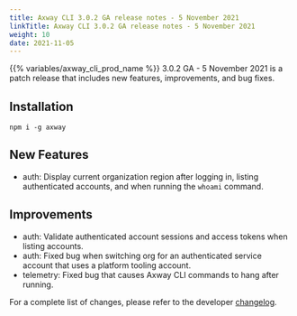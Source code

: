 ```yaml
---
title: Axway CLI 3.0.2 GA release notes - 5 November 2021
linkTitle: Axway CLI 3.0.2 GA release notes - 5 November 2021
weight: 10
date: 2021-11-05
---
```


{{% variables/axway_cli_prod_name %}} 3.0.2 GA - 5 November 2021 is a patch release that includes new features, improvements, and bug fixes.

## Installation

```
npm i -g axway
```

## New Features

* auth: Display current organization region after logging in, listing authenticated accounts, and when running the `whoami` command.

## Improvements

* auth: Validate authenticated account sessions and access tokens when listing accounts.
* auth: Fixed bug when switching org for an authenticated service account that uses a platform tooling account.
* telemetry: Fixed bug that causes Axway CLI commands to hang after running.

For a complete list of changes, please refer to the developer [changelog](https://github.com/appcelerator/amplify-tooling/blob/master/docs/Release%20Notes/Axway%20CLI%203.0.2.md).

